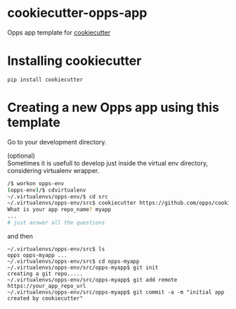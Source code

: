 cookiecutter-opps-app
=====================

Opps app template for [cookiecutter](https://github.com/audreyr/cookiecutter)


# Installing cookiecutter

```pip install cookiecutter```

# Creating a new Opps app using this template

Go to your development directory.

(optional)  
Sometimes it is usefull to develop just inside the virtual env directory, considering virtualenv wrapper.  

```bash
/$ workon opps-env
(opps-env)/$ cdvirtualenv
~/.virtualenvs/opps-env/$ cd src
~/.virtualenvs/opps-env/src$ cookiecutter https://github.com/opps/cookiecutter-opps-app.git
What is your app repo_name? myapp
...
# just answer all the questions
```

and then

```
~/.virtualenvs/opps-env/src$ ls
opps opps-myapp ...
~/.virtualenvs/opps-env/src$ cd opps-myapp
~/.virtualenvs/opps-env/src/opps-myapp$ git init
creating a git repo.....
~/.virtualenvs/opps-env/src/opps-myapp$ git add remote https://your_app_repo_url
~/.virtualenvs/opps-env/src/opps-myapp$ git commit -a -m "initial app created by cookiecutter"
```

